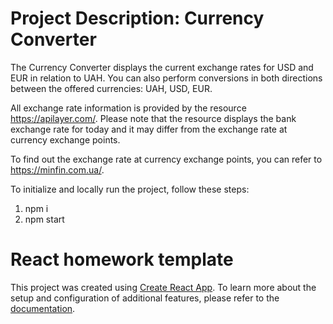 # Project Description: Currency Converter

The Currency Converter displays the current exchange rates for USD and EUR in
relation to UAH. You can also perform conversions in both directions between the
offered currencies: UAH, USD, EUR.

All exchange rate information is provided by the resource https://apilayer.com/.
Please note that the resource displays the bank exchange rate for today and it
may differ from the exchange rate at currency exchange points.

To find out the exchange rate at currency exchange points, you can refer to
https://minfin.com.ua/.

To initialize and locally run the project, follow these steps:

1. npm i
2. npm start

# React homework template

This project was created using
[Create React App](https://github.com/facebook/create-react-app). To learn more
about the setup and configuration of additional features, please refer to the
[documentation](https://facebook.github.io/create-react-app/docs/getting-started).

